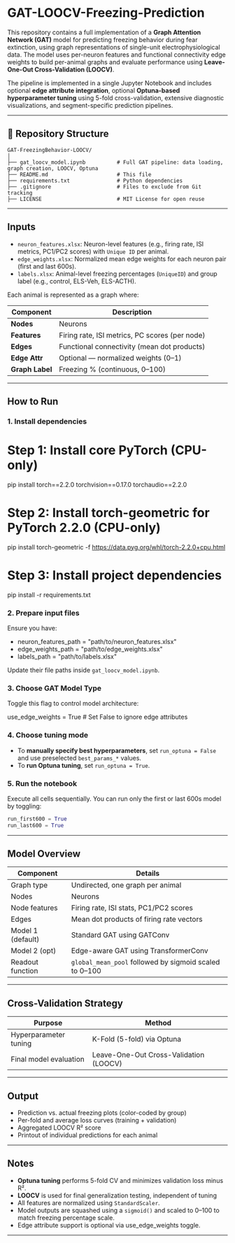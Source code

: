 # GAT-LOOCV-Freezing-Prediction

This repository contains a full implementation of a **Graph Attention Network (GAT)** model for predicting freezing behavior during fear extinction, using graph representations of single-unit electrophysiological data. The model uses per-neuron features and functional connectivity edge weights to build per-animal graphs and evaluate performance using **Leave-One-Out Cross-Validation (LOOCV)**.

The pipeline is implemented in a single Jupyter Notebook and includes optional **edge attribute integration**, optional **Optuna-based hyperparameter tuning** using 5-fold cross-validation, extensive diagnostic visualizations, and segment-specific prediction pipelines.

---

## 📁 Repository Structure

```
GAT-FreezingBehavior-LOOCV/
│
├── gat_loocv_model.ipynb          # Full GAT pipeline: data loading, graph creation, LOOCV, Optuna
├── README.md                      # This file
├── requirements.txt               # Python dependencies
├── .gitignore                     # Files to exclude from Git tracking
├── LICENSE                        # MIT License for open reuse
```


---

## Inputs

- `neuron_features.xlsx`: Neuron-level features (e.g., firing rate, ISI metrics, PC1/PC2 scores) with `Unique ID` per animal.
- `edge_weights.xlsx`: Normalized mean edge weights for each neuron pair (first and last 600s).
- `labels.xlsx`: Animal-level freezing percentages (`UniqueID`) and group label (e.g., control, ELS-Veh, ELS-ACTH).

Each animal is represented as a graph where:

| Component      | Description                                  |
| -------------- | -------------------------------------------- |
| **Nodes**      | Neurons                                      |
| **Features**   | Firing rate, ISI metrics, PC scores (per node) |
| **Edges**      | Functional connectivity (mean dot products)  |
| **Edge Attr**  | Optional — normalized weights (0–1)          |
| **Graph Label**| Freezing % (continuous, 0–100)               |

---

## How to Run

### 1. Install dependencies

# Step 1: Install core PyTorch (CPU-only)
pip install torch==2.2.0 torchvision==0.17.0 torchaudio==2.2.0

# Step 2: Install torch-geometric for PyTorch 2.2.0 (CPU-only)
pip install torch-geometric -f https://data.pyg.org/whl/torch-2.2.0+cpu.html

# Step 3: Install project dependencies
pip install -r requirements.txt


### 2. Prepare input files

Ensure you have:

* neuron_features_path = "path/to/neuron_features.xlsx"
* edge_weights_path = "path/to/edge_weights.xlsx"
* labels_path = "path/to/labels.xlsx"

Update their file paths inside `gat_loocv_model.ipynb`.

### 3. Choose GAT Model Type

Toggle this flag to control model architecture:

use_edge_weights = True  # Set False to ignore edge attributes

### 4. Choose tuning mode

* To **manually specify best hyperparameters**, set `run_optuna = False` and use preselected `best_params_*` values.
* To **run Optuna tuning**, set `run_optuna = True`.

### 5. Run the notebook

Execute all cells sequentially. You can run only the first or last 600s model by toggling:

```python
run_first600 = True
run_last600 = True
```

---

## Model Overview

| Component        | Details                                                |
| ---------------- | ------------------------------------------------------ |
| Graph type       | Undirected, one graph per animal                       |
| Nodes            | Neurons                                                |
| Node features    | Firing rate, ISI stats, PC1/PC2 scores                 |
| Edges            | Mean dot products of firing rate vectors               |
| Model 1 (default)| Standard GAT using GATConv                             |
| Model 2 (opt)    |	Edge-aware GAT using TransformerConv                  |
| Readout function | `global_mean_pool` followed by sigmoid scaled to 0–100 |

---

## Cross-Validation Strategy

| Purpose                | Method                                 |
| ---------------------- | -------------------------------------- |
| Hyperparameter tuning  | K-Fold (5-fold) via Optuna             |
| Final model evaluation | Leave-One-Out Cross-Validation (LOOCV) |

---

## Output

* Prediction vs. actual freezing plots (color-coded by group)
* Per-fold and average loss curves (training + validation)
* Aggregated LOOCV R² score
* Printout of individual predictions for each animal

---

## Notes

* **Optuna tuning** performs 5-fold CV and minimizes validation loss minus R².
* **LOOCV** is used for final generalization testing, independent of tuning
* All features are normalized using `StandardScaler`.
* Model outputs are squashed using a `sigmoid()` and scaled to 0–100 to match freezing percentage scale.
* Edge attribute support is optional via use_edge_weights toggle.

---

